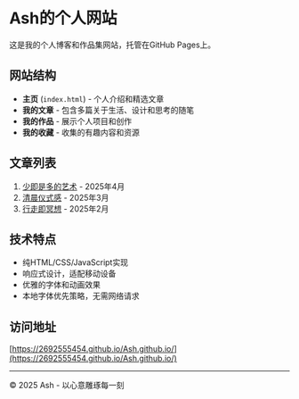 # Ash的个人网站

这是我的个人博客和作品集网站，托管在GitHub Pages上。

## 网站结构

- **主页** (`index.html`) - 个人介绍和精选文章
- **我的文章** - 包含多篇关于生活、设计和思考的随笔
- **我的作品** - 展示个人项目和创作
- **我的收藏** - 收集的有趣内容和资源

## 文章列表

1. [少即是多的艺术](主站导航页/从站4文章少即是多的艺术/indx.html) - 2025年4月
2. [清晨仪式感](主站导航页/从站5文章清晨仪式感/index.html) - 2025年3月  
3. [行走即冥想](主站导航页/从站6文章行走即冥想/index.html) - 2025年2月

## 技术特点

- 纯HTML/CSS/JavaScript实现
- 响应式设计，适配移动设备
- 优雅的字体和动画效果
- 本地字体优先策略，无需网络请求

## 访问地址

[https://2692555454.github.io/Ash.github.io/](https://2692555454.github.io/Ash.github.io/)

---

© 2025 Ash - 以心意雕琢每一刻